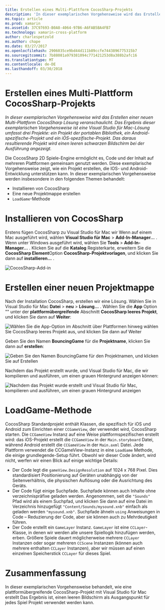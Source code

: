 ```yaml
---
title: Erstellen eines Multi-Plattform CocosSharp-Projekts
description: 'In dieser exemplarischen Vorgehensweise wird das Erstellen einer neuen Multi-Plattform CocosSharp Lösung veranschaulicht. Das Ergebnis dieser exemplarischen Vorgehensweise ist eine Visual Studio für Mac-Lösung umfasst drei Projekte: ein Projekt der portablen Bibliothek, ein Android-spezifische-Projekt und ein iOS-spezifische-Projekt. Das daraus resultierende Projekt wird einen leeren schwarzen Bildschirm bei der Ausführung angezeigt.'
ms.topic: article
ms.prod: xamarin
ms.assetid: 37C97693-B0A8-4064-97B6-A6FAB5BA4FB7
ms.technology: xamarin-cross-platform
author: charlespetzold
ms.author: chape
ms.date: 03/27/2017
ms.openlocfilehash: 2906035ce9bd44d111b89ccfe7443896775315b7
ms.sourcegitcommit: 7b88081a979381094c771421253d8a388b2afc16
ms.translationtype: MT
ms.contentlocale: de-DE
ms.lasthandoff: 03/30/2018
---
```

# <a name="creating-a-multi-platform-cocossharp-project"></a>Erstellen eines Multi-Plattform CocosSharp-Projekts

_In dieser exemplarischen Vorgehensweise wird das Erstellen einer neuen Multi-Plattform CocosSharp Lösung veranschaulicht. Das Ergebnis dieser exemplarischen Vorgehensweise ist eine Visual Studio für Mac-Lösung umfasst drei Projekte: ein Projekt der portablen Bibliothek, ein Android-spezifische-Projekt und ein iOS-spezifische-Projekt. Das daraus resultierende Projekt wird einen leeren schwarzen Bildschirm bei der Ausführung angezeigt._

Die CocosSharp 2D Spiele-Engine ermöglicht es, Code und der Inhalt auf mehreren Plattformen gemeinsam genutzt werden. Diese exemplarische Vorgehensweise zeigt, wie ein Projekt erstellen, die IOS- und Android-Entwicklung unterstützen kann. In dieser exemplarischen Vorgehensweise werden insbesondere in den folgenden Themen behandelt:

 - Installieren von CocosSharp
 - Eine neue Projektmappe erstellen
 - `LoadGame`-Methode

# <a name="installing-cocossharp"></a>Installieren von CocosSharp

Erstens fügen CocosSharp zu Visual Studio für Mac wir Wenn auf einem Mac ausgeführt wird, wählen **Visual Studio für Mac** > **Add-In-Manager...**  . Wenn unter Windows ausgeführt wird, wählen Sie **Tools** > **Add-In-Manager...**  . Klicken Sie auf die **Katalog** Registerkarte, erweitern Sie die **CocosSharp Element**Option **CocosSharp-Projektvorlagen**, und klicken Sie dann auf **installieren...**  .

![CocosSharp-Add-in](part1-images/xamarinstudioaddinsmac.png "")

# <a name="creating-a-new-solution"></a>Erstellen einer neuen Projektmappe

Nach der Installation CocosSharp, erstellen wir eine Lösung. Wählen Sie in Visual Studio für Mac **Datei** > **neu** > **Lösung...** . Wählen Sie die **App** Option "" unter der **plattformübergreifende** Abschnitt **CocosSharp leeres Projekt**, und klicken Sie dann auf **Weiter**:

![](part1-images/image1.png "Wählen Sie die App-Option im Abschnitt über Plattformen hinweg wählen Sie CocosSharp leeres Projekt aus, und klicken Sie dann auf Weiter")

Geben Sie den Namen **BouncingGame** für die **Projektname**, klicken Sie dann auf **erstellen**:

![](part1-images/image2.png "Geben Sie den Namen BouncingGame für den Projektnamen, und klicken Sie auf Erstellen")

Nachdem das Projekt erstellt wurde, und Visual Studio für Mac, die wir kompilieren und ausführen, um einen grauen Hintergrund anzeigen können: 

![](part1-images/image3.png "Nachdem das Projekt wurde erstellt und Visual Studio für Mac, kompilieren und ausführen, um einen grauen Hintergrund anzeigen")


# <a name="loadgame-method"></a>LoadGame-Methode

CocosSharp Standardprojekt enthält Klassen, die spezifisch für iOS und Android zum Einrichten einer `CCGameView`, der verwendet wird, CocosSharp starten. Die `CCGameView` Instanz auf eine Weise plattformspezifischen erstellt wird: das iOS-Projekt erstellt die `CCGameView` in der `Main.storyboard` Datei, während Android erstellt die `CCGameView` in der `Main.axml` Datei. Jede Plattform verwendet die CCGameView-Instanz in eine `LoadGame` Methode, die einige grundlegende-Setup führt. Obwohl wir dieser Code ändert, wird nicht, werfen wir einen Blick auf einige wichtige Details:

 - Der Code legt die `gameView.DesignResolution` auf 1024 x 768 Pixel. Dies standardisiert Positionierung auf Geräten unabhängig von der Seitenverhältnis, die physischen Auflösung oder die Ausrichtung des Geräts. 
 - Der Code fügt einige Suchpfade. Suchpfade können auch Inhalte ohne verzeichnispräfixe geladen werden. Angenommen, seit die `"Sounds"` Pfad wird als einem Suchpfad, und klicken Sie dann auf eine Datei im Verzeichnis hinzugefügt `"Content/Sounds/mysound.xnb"` einfach als geladen werden `"mysound.xnb"`. Suchpfade ähneln `using` Anweisungen in Code – Reduzierung der Code, aber sie können auch zu Mehrdeutigkeit führen.
 - Der Code erstellt ein `GameLayer` Instanz. `GameLayer` ist eine `CCLayer`-Klasse, in denen wir werden alle unsere Spiellogik hinzufügen werden, erben. Größere Spiele dauert möglicherweise mehrere `CCLayer` Instanzen oder sogar mehreren `CCScene` Instanzen (können auch mehrere enthalten `CCLayer` Instanzen), aber wir müssen auf einen einzelnen Speicherstick `CCLayer` für dieses Spiel.

#  <a name="summary"></a>Zusammenfassung

In dieser exemplarischen Vorgehensweise behandelt, wie eine plattformübergreifende CocosSharp-Projekt mit Visual Studio für Mac erstellt Das Ergebnis ist, einen leeren Bildschirm als Ausgangspunkt für jedes Spiel Projekt verwendet werden kann.